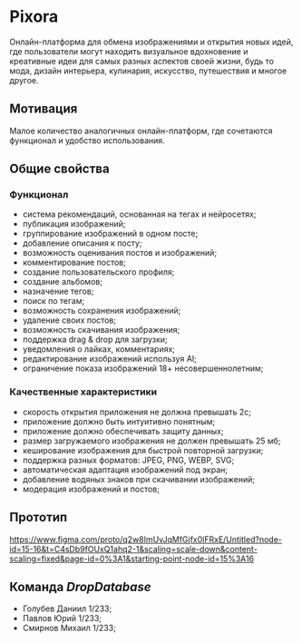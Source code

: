 # **Pixora**

Онлайн-платформа для обмена изображениями и открытия новых идей, где пользователи могут находить визуальное вдохновение и креативные идеи для самых разных аспектов своей жизни, будь то мода, дизайн интерьера, кулинария, искусство, путешествия и многое другое.

## Мотивация

Малое количество аналогичных онлайн-платформ, где сочетаются функционал и удобство использования.

## Общие свойства

### Функционал

- система рекомендаций, основанная на тегах и нейросетях;
- публикация изображений;
- группирование изображений в одном посте;
- добавление описания к посту;
- возможность оценивания постов и изображений;
- комментирование постов;
- создание пользовательского профиля;
- создание альбомов;
- назначение тегов;
- поиск по тегам;
- возможность сохранения изображений;
- удаление своих постов;
- возможность скачивания изображения;
- поддержка drag & drop для загрузки;
- уведомления о лайках, комментариях;
- редактирование изображений используя AI;
- ограничение показа изображений 18+ несовершеннолетним;

### Качественные характеристики

- скорость открытия приложения не должна превышать 2с;
- приложение должно быть интуитивно понятным;
- приложение должно обеспечивать защиту данных;
- размер загружаемого изображения не должен превышать 25 мб;
- кеширование изображения для быстрой повторной загрузки;
- поддержка разных форматов: JPEG, PNG, WEBP, SVG;
- автоматическая адаптация изображений под экран;
- добавление водяных знаков при скачивании изображений;
- модерация изображений и постов;

## Прототип
https://www.figma.com/proto/q2w8ImUvJqMfGjfx0lFRxE/Untitled?node-id=15-16&t=C4sDb9fOUxQ1ahq2-1&scaling=scale-down&content-scaling=fixed&page-id=0%3A1&starting-point-node-id=15%3A16

## Команда _DropDatabase_

- Голубев Даниил 1/233;
- Павлов Юрий 1/233;
- Смирнов Михаил 1/233;
